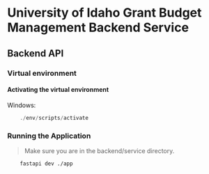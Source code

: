 # University of Idaho Grant Budget Management Backend Service

## Backend API

### Virtual environment

#### Activating the virtual environment

Windows:
```powershell
    ./env/scripts/activate
```

### Running the Application

> Make sure you are in the backend/service directory.

```bash
    fastapi dev ./app

```
